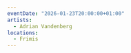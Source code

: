```yaml
---
eventDate: "2026-01-23T20:00:00+01:00"
artists:
  - Adrian Vandenberg
locations:
  - Frimis
---
```

